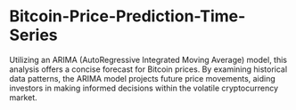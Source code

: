 # Bitcoin-Price-Prediction-Time-Series
Utilizing an ARIMA (AutoRegressive Integrated Moving Average) model, this analysis offers a concise forecast for Bitcoin prices. By examining historical data patterns, the ARIMA model projects future price movements, aiding investors in making informed decisions within the volatile cryptocurrency market.
